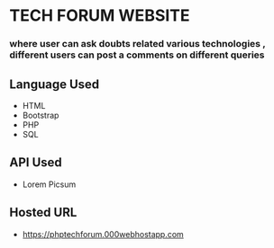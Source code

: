 # TECH FORUM WEBSITE 
### where user can ask doubts related various technologies , different users can post a comments on different queries

## Language Used
- HTML
- Bootstrap
- PHP
- SQL

## API Used
- Lorem Picsum

## Hosted URL
- https://phptechforum.000webhostapp.com
